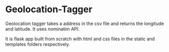 # Geolocation-Tagger
Geolocation tagger takes a address in the csv file and returns the longitude and latitude. It uses nominatim API. 

It is flask app built from scratch with html and css files in the static and templates folders respectively.
